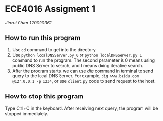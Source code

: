 # ECE4016 Assigment 1
*Jiarui Chen  120090361*

## How to run this program
1. Use `cd` command to get into the directory
2. Use `python localDNSServer.py 0` or `python localDNSServer.py 1` command to run the program. The second parameter is 0 means using public DNS Server to search, and 1 means doing iterative search.
3. After the program starts, we can use *dig* command in terminal to send query to the local DNS Server. For example, `dig www.baidu.com @127.0.0.1 -p 1234`, or use `client.py` code to send request to the host. 

## How to stop this program
Type Ctrl+C in the keyboard. After receiving next query, the program will be stopped immediately.